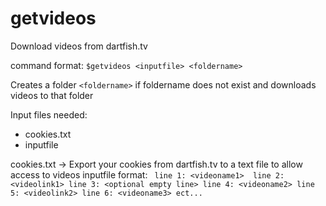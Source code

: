 # getvideos
Download videos from dartfish.tv

command format:
`$getvideos <inputfile> <foldername>`

Creates a folder `<foldername>` if foldername does not exist and downloads videos to that folder 

Input files needed:
- cookies.txt
- inputfile

cookies.txt -> Export your cookies from dartfish.tv to a text file to allow access to videos
inputfile format:
`
  line 1: <videoname1> 
  line 2: <videolink1>
  line 3: <optional empty line>
  line 4: <videoname2>
  line 5: <videolink2>
  line 6: <videoname3>
  ect...`
  
